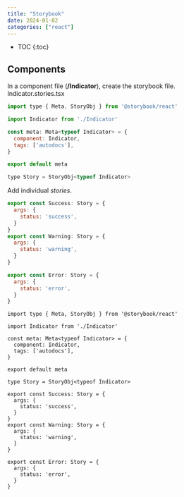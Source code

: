```yaml
---
title: "Storybook"
date: 2024-01-02
categories: ["react"]
---
```


- TOC
{:toc}

## Components

In a component file (**/Indicator**), create the storybook file. Indicator.stories.tsx

```jsx
import type { Meta, StoryObj } from '@storybook/react'

import Indicator from './Indicator'

const meta: Meta<typeof Indicator> = {
  component: Indicator,
  tags: ['autodocs'],
}

export default meta

type Story = StoryObj<typeof Indicator>
```

Add individual *stories*.

```jsx
export const Success: Story = {
  args: {
    status: 'success',
  }
}
export const Warning: Story = {
  args: {
    status: 'warning',
  }
}

export const Error: Story = {
  args: {
    status: 'error',
  }
}
```

```tsx
import type { Meta, StoryObj } from '@storybook/react'

import Indicator from './Indicator'

const meta: Meta<typeof Indicator> = {
  component: Indicator,
  tags: ['autodocs'],
}

export default meta

type Story = StoryObj<typeof Indicator>

export const Success: Story = {
  args: {
    status: 'success',
  }
}
export const Warning: Story = {
  args: {
    status: 'warning',
  }
}

export const Error: Story = {
  args: {
    status: 'error',
  }
}
```
